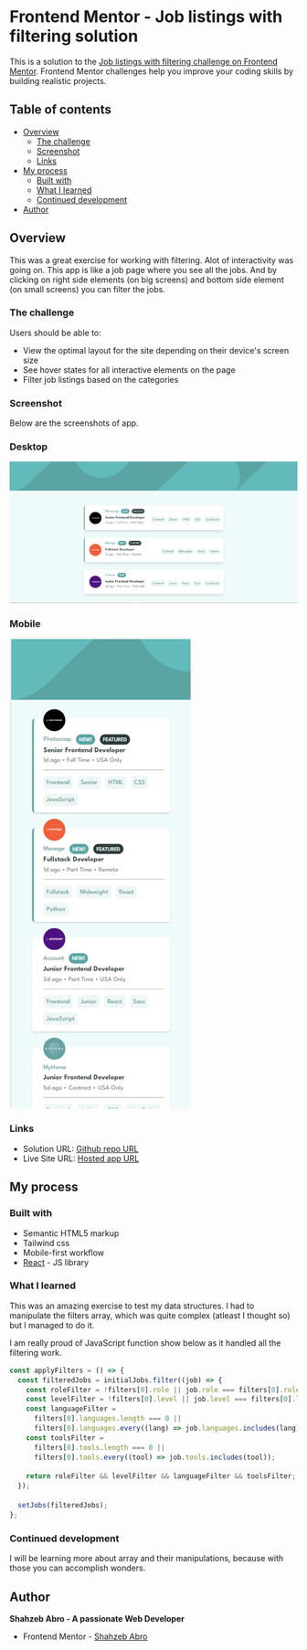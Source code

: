 # Frontend Mentor - Job listings with filtering solution

This is a solution to the [Job listings with filtering challenge on Frontend Mentor](https://www.frontendmentor.io/challenges/job-listings-with-filtering-ivstIPCt). Frontend Mentor challenges help you improve your coding skills by building realistic projects.

## Table of contents

- [Overview](#overview)
  - [The challenge](#the-challenge)
  - [Screenshot](#screenshot)
  - [Links](#links)
- [My process](#my-process)
  - [Built with](#built-with)
  - [What I learned](#what-i-learned)
  - [Continued development](#continued-development)
- [Author](#author)

## Overview

This was a great exercise for working with filtering. Alot of interactivity was going on. This app is like a job page where you see all the jobs. And by clicking on right side elements (on big screens) and bottom side element (on small screens) you can filter the jobs.

### The challenge

Users should be able to:

- View the optimal layout for the site depending on their device's screen size
- See hover states for all interactive elements on the page
- Filter job listings based on the categories

### Screenshot

Below are the screenshots of app.

### Desktop

![This is how it looks on Desktop](./public/screenshots/desktop.png)

### Mobile

![This is how it looks on Mobile](./public/screenshots/mobile.png)

### Links

- Solution URL: [Github repo URL](https://github.com/AbroShahzeb/job-listing-app)
- Live Site URL: [Hosted app URL](https://abroshahzeb.github.io/job-listing-app/)

## My process

### Built with

- Semantic HTML5 markup
- Tailwind css
- Mobile-first workflow
- [React](https://reactjs.org/) - JS library

### What I learned

This was an amazing exercise to test my data structures. I had to manipulate the filters array, which was quite complex (atleast I thought so) but I managed to do it.

I am really proud of JavaScript function show below as it handled all the filtering work.

```js
const applyFilters = () => {
  const filteredJobs = initialJobs.filter((job) => {
    const roleFilter = !filters[0].role || job.role === filters[0].role;
    const levelFilter = !filters[0].level || job.level === filters[0].level;
    const languageFilter =
      filters[0].languages.length === 0 ||
      filters[0].languages.every((lang) => job.languages.includes(lang));
    const toolsFilter =
      filters[0].tools.length === 0 ||
      filters[0].tools.every((tool) => job.tools.includes(tool));

    return roleFilter && levelFilter && languageFilter && toolsFilter;
  });

  setJobs(filteredJobs);
};
```

### Continued development

I will be learning more about array and their manipulations, because with those you can accomplish wonders.

## Author

**Shahzeb Abro - A passionate Web Developer**

- Frontend Mentor - [Shahzeb Abro](https://www.frontendmentor.io/profile/AbroShahzeb)
